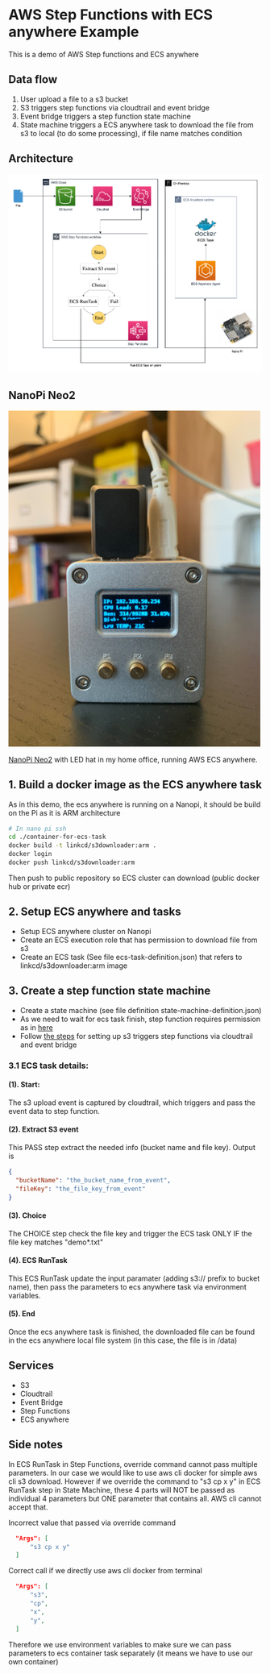 # AWS Step Functions with ECS anywhere Example
This is a demo of AWS Step functions and ECS anywhere

## Data flow
1. User upload a file to a s3 bucket
2. S3 triggers step functions via cloudtrail and event bridge
3. Event bridge triggers a step function state machine
4. State machine triggers a ECS anywhere task to download the file from s3 to local (to do some processing), if file name matches condition

## Architecture
![Architecture](doc/architecture.png)

## NanoPi Neo2
![Architecture](doc/nanopi.jpg)

[NanoPi Neo2](https://wiki.friendlyarm.com/wiki/index.php/NanoPi_NEO2) with LED hat in my home office, running AWS ECS anywhere.

## 1. Build a docker image as the ECS anywhere task
As in this demo, the ecs anywhere is running on a Nanopi, it should be build on the Pi as it is ARM architecture
```bash
# In nano pi ssh
cd ./container-for-ecs-task
docker build -t linkcd/s3downloader:arm .
docker login
docker push linkcd/s3downloader:arm 
```
Then push to public repository so ECS cluster can download (public docker hub or private ecr)

## 2. Setup ECS anywhere and tasks
- Setup ECS anywhere cluster on Nanopi
- Create an ECS execution role that has permission to download file from s3
- Create an ECS task (See file ecs-task-definition.json) that refers to linkcd/s3downloader:arm image

## 3. Create a step function state machine
- Create a state machine (see file definition state-machine-definition.json)
- As we need to wait for ecs task finish, step function requires permission as in [here](https://docs.aws.amazon.com/step-functions/latest/dg/ecs-iam.html)
- Follow [the steps](https://docs.aws.amazon.com/step-functions/latest/dg/tutorial-cloudwatch-events-s3.html) for setting up s3 triggers step functions via cloudtrail and event bridge

### 3.1 ECS task details:
#### (1). Start: 
The s3 upload event is captured by cloudtrail, which triggers and pass the event data to step function. 
#### (2). Extract S3 event 
This PASS step extract the needed info (bucket name and file key). Output is
```json
{
  "bucketName": "the_bucket_name_from_event",
  "fileKey": "the_file_key_from_event"
}
```
#### (3). Choice
The CHOICE step check the file key and trigger the ECS task ONLY IF the file key matches "demo*.txt"
#### (4). ECS RunTask
This ECS RunTask update the input paramater (adding s3:// prefix to bucket name), then pass the parameters to ecs anywhere task via environment variables.
#### (5). End
Once the ecs anywhere task is finished, the downloaded file can be found in the ecs anywhere local file system (in this case, the file is in /data)

## Services
- S3
- Cloudtrail
- Event Bridge
- Step Functions
- ECS anywhere

## Side notes
In ECS RunTask in Step Functions, override command cannot pass multiple parameters. In our case we would like to use aws cli docker for simple aws cli s3 download. However if we override the command to "s3 cp x y" in ECS RunTask step in State Machine, these 4 parts will NOT be passed as individual 4 parameters but ONE parameter that contains all. AWS cli cannot accept that. 

Incorrect value that passed via override command 
```json
  "Args": [
      "s3 cp x y"
  ]
```
Correct call if we directly use aws cli docker from terminal
```json
  "Args": [
      "s3",
      "cp",
      "x",
      "y",
  ]
```
Therefore we use environment variables to make sure we can pass parameters to ecs container task separately (it means we have to use our own container)